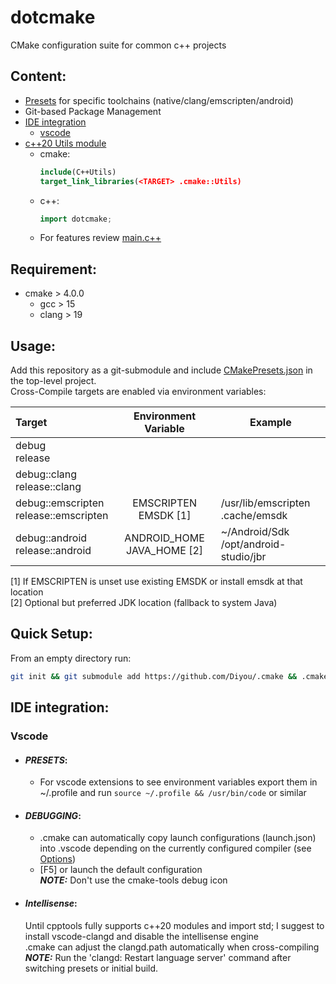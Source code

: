 # dotcmake

CMake configuration suite for common c++ projects

## Content:

- [Presets](#usage) for specific toolchains (native/clang/emscripten/android)
- Git-based Package Management
- [IDE integration](#ide-integration)
  - [vscode](#vscode)
- [c++20 Utils module](Modules/c++)
  - cmake:
    ```cmake
    include(C++Utils)
    target_link_libraries(<TARGET> .cmake::Utils)
    ```
  - c++:
    ```c++
    import dotcmake;
    ```
  - For features review [main.c++](Templates/c++/Source/main.c++)

## Requirement:

- cmake > 4.0.0
  - gcc > 15
  - clang > 19

## Usage:

Add this repository as a git-submodule and include [CMakePresets.json](CMakePresets.json) in the top-level project.<br>
Cross-Compile targets are enabled via environment variables:

| Target                                   |     Environment Variable      | Example                                  |
| :--------------------------------------- | :---------------------------: | ---------------------------------------- |
| debug<br>release                         |                               |                                          |
| debug::clang<br>release::clang           |                               |                                          |
| debug::emscripten<br>release::emscripten |   EMSCRIPTEN <br> EMSDK [1]   | /usr/lib/emscripten<br>.cache/emsdk      |
| debug::android<br>release::android       | ANDROID_HOME<br>JAVA_HOME [2] | ~/Android/Sdk<br>/opt/android-studio/jbr |

[1] If EMSCRIPTEN is unset use existing EMSDK or install emsdk at that location<br>
[2] Optional but preferred JDK location (fallback to system Java)

## Quick Setup:

From an empty directory run:

```sh
git init && git submodule add https://github.com/Diyou/.cmake && .cmake/setup c++
```

## IDE integration:

### Vscode

- #### **_PRESETS_:**

  - For vscode extensions to see environment variables export them in ~/.profile and run `source ~/.profile && /usr/bin/code` or similar

- #### **_DEBUGGING_:**

  - .cmake can automatically copy launch configurations (launch.json) into .vscode depending on the currently configured compiler (see [Options](Options.cmake))
  - [F5] or launch the default configuration
    <br>**_NOTE:_** Don't use the cmake-tools debug icon

- #### **_Intellisense_:**
  Until cpptools fully supports c++20 modules and import std; I suggest to install vscode-clangd and disable the intellisense engine
  <br>.cmake can adjust the clangd.path automatically when cross-compiling
  <br>**_NOTE:_** Run the 'clangd: Restart language server' command after switching presets or initial build.
